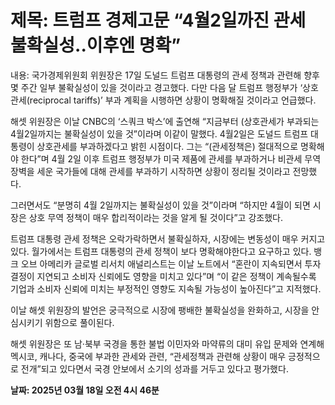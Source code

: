 # **제목: 트럼프 경제고문 “4월2일까진 관세 불확실성..이후엔 명확”**

  내용: 국가경제위원회 위원장은 17일 도널드 트럼프 대통령의 관세 정책과 관련해 향후 몇 주간 일부 불확실성이 있을 것이라고 경고했다. 다만 다음 달 트럼프 행정부가 ‘상호 관세(reciprocal tariffs)’ 부과 계획을 시행하면 상황이 명확해질 것이라고 언급했다.

해셋 위원장은 이날 CNBC의 ‘스쿼크 박스’에 출연해 “지금부터 (상호관세가 부과되는 4월2일까지는 불확실성이 있을 것”이라며 이같이 말했다. 4월2일은 도널드 트럼프 대통령이 상호관세를 부과하겠다고 밝힌 시점이다. 그는 “(관세정책은) 절대적으로 명확해야 한다”며 4월 2일 이후 트럼프 행정부가 미국 제품에 관세를 부과하거나 비관세 무역 장벽을 세운 국가들에 대해 관세를 부과하기 시작하면 상황이 정리될 것이라고 전망했다.

그러면서도 “분명히 4월 2일까지는 불확실성이 있을 것”이라며 “하지만 4월이 되면 시장은 상호 무역 정책이 매우 합리적이라는 것을 알게 될 것이다”고 강조했다.

트럼프 대통령 관세 정책은 오락가락하면서 불확실하자, 시장에는 변동성이 매우 커지고 있다. 월가에서는 트럼프 대통령의 관세 정책이 보다 명확해야한다고 요구하고 있다. 뱅크 오브 아메리카 글로벌 리서치 애널리스트는 이날 노트에서 “혼란이 지속되면서 투자 결정이 지연되고 소비자 신뢰에도 영향을 미치고 있다”며 “이 같은 정책이 계속될수록 기업과 소비자 신뢰에 미치는 부정적인 영향도 지속될 가능성이 높아진다”고 지적했다.

이날 해셋 위원장의 발언은 궁극적으로 시장에 팽배한 불확실성을 완화하고, 시장을 안심시키기 위함으로 풀이된다.

해셋 위원장은 또 남·북부 국경을 통한 불법 이민자와 마약류의 대미 유입 문제와 연계해 멕시코, 캐나다, 중국에 부과한 관세와 관련, “관세정책과 관련해 상황이 매우 긍정적으로 전개”되고 있다면서 국경 안보에서 소기의 성과를 거두고 있다고 평가했다.

  **날짜: 2025년 03월 18일 오전 4시 46분**